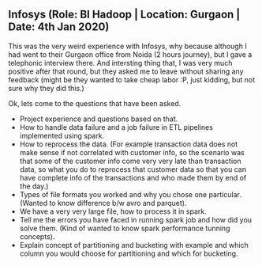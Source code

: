 ## Infosys (Role: BI Hadoop | Location: Gurgaon | Date: 4th Jan 2020)
This was the very weird experience with Infosys, why because although I had went to their Gurgaon office from Noida (2 hours journey), but I gave a telephonic interview there. And intersting thing that, I was very much positive after that round, but they asked me to leave without sharing any feedback (might be they wanted to take cheap labor :P, just kidding, but not sure why they did this.) 

Ok, lets come to the questions that have been asked.
* Project experience and questions based on that.
* How to handle data failure and a job failure in ETL pipelines implemented using spark.
* How to reprocess the data. (For example transaction data does not make sense if not correlated with customer info, so the scenario was that some of the customer info come very very late than transaction data, so what you do to reprocess that customer data so that you can have complete info of the transactions and who made them by end of the day.)
* Types of file formats you worked and why you chose one particular. (Wanted to know difference b/w avro and parquet).
* We have a very very large file, how to process it in spark.
* Tell me the errors you have faced in running spark job and how did you solve them. (Kind of wanted to know spark performance tunning concepts).
* Explain concept of partitioning and bucketing with example and which column you would choose for partitioning and which for bucketing.
